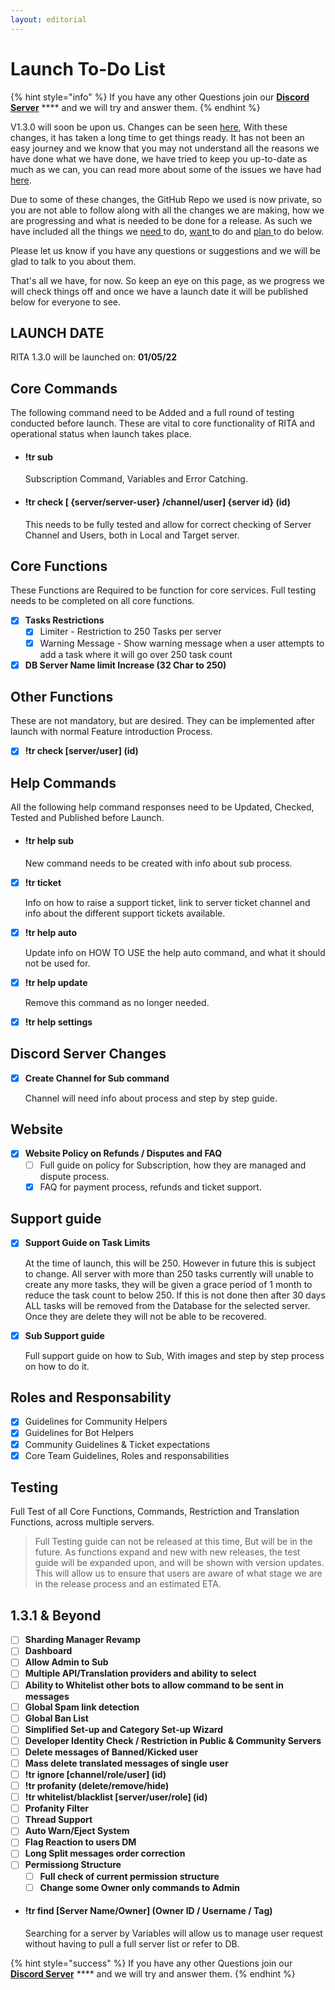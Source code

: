 ```yaml
---
layout: editorial
---
```


# Launch To-Do List

{% hint style="info" %}
If you have any other Questions join our [**Discord Server**](https://discord.gg/mgNR64R) **** and we will try and answer them.
{% endhint %}

V1.3.0 will soon be upon us. Changes can be seen [here](../version-history/130.md), With these changes, it has taken a long time to get things ready. It has not been an easy journey and we know that you may not understand all the reasons we have done what we have done, we have tried to keep you up-to-date as much as we can, you can read more about some of the issues we have had [here](rita-update.md).&#x20;

Due to some of these changes, the GitHub Repo we used is now private, so you are not able to follow along with all the changes we are making, how we are progressing and what is needed to be done for a release. As such we have included all the things we [need ](launch-to-do-list.md#core-commands)to do, [want ](launch-to-do-list.md#other-functions)to do and [plan ](launch-to-do-list.md#1.3.1-and-beyond)to do below.&#x20;

Please let us know if you have any questions or suggestions and we will be glad to talk to you about them.&#x20;

That's all we have, for now. So keep an eye on this page, as we progress we will check things off and once we have a launch date it will be published below for everyone to see.&#x20;

## LAUNCH DATE

RITA 1.3.0 will be launched on: **01/05/22**

## Core Commands

The following command need to be Added and a full round of testing conducted before launch. These are vital to core functionality of RITA and operational status when launch takes place.

*   #### **!tr sub**&#x20;

    Subscription Command, Variables and Error Catching.
*   #### **!tr check \[ {server/server-user} /channel/user] {server id} (id)**

    This needs to be fully tested and allow for correct checking of Server Channel and Users, both in Local and Target server.

## Core Functions

These Functions are Required to be function for core services. Full testing needs to be completed on all core functions.

* [x] **Tasks Restrictions**
  * [x] Limiter - Restriction to 250 Tasks per server
  * [x] Warning Message - Show warning message when a user attempts to add a task where it will go over 250 task count
* [x] **DB Server Name limit Increase (32 Char to 250)**

## Other Functions

These are not mandatory, but are desired. They can be implemented after launch with normal Feature introduction Process.

* [x] **!tr check \[server/user] (id)**

## Help Commands

All the following help command responses need to be Updated, Checked, Tested and Published before Launch.

*   #### **!tr help sub**

    New command needs to be created with info about sub process.
*   [x] **!tr ticket**

    Info on how to raise a support ticket, link to server ticket channel and info about the different support tickets available.
*   [x] **!tr help auto**

    Update info on HOW TO USE the help auto command, and what it should not be used for.
*   [x] **!tr help update**

    Remove this command as no longer needed.
* [x] **!tr help settings**

## Discord Server Changes

*   [x] **Create Channel for Sub command**

    Channel will need info about process and step by step guide.&#x20;

## Website

* [x] **Website Policy on Refunds / Disputes and FAQ**
  * [ ] Full guide on policy for Subscription, how they are managed and dispute process.&#x20;
  * [x] FAQ for payment process, refunds and ticket support.

## Support guide

*   [x] **Support Guide on Task Limits**

    At the time of launch, this will be 250. However in future this is subject to change. All server with more than 250 tasks currently will unable to create any more tasks, they will be given a grace period of 1 month to reduce the task count to below 250. If this is not done then after 30 days ALL tasks will be removed from the Database for the selected server. Once they are delete they will not be able to be recovered.
*   [x] **Sub Support guide**

    Full support guide on how to Sub, With images and step by step process on how to do it.&#x20;

## Roles and Responsability

* [x] Guidelines for Community Helpers
* [x] Guidelines for Bot Helpers
* [x] Community Guidelines & Ticket expectations
* [x] Core Team Guidelines, Roles and responsabilities

## Testing

Full Test of all Core Functions, Commands, Restriction and Translation Functions, across multiple servers.

> Full Testing guide can not be released at this time, But will be in the future. As functions expand and new with new releases, the test guide will be expanded upon, and will be shown with version updates. This will allow us to ensure that users are aware of what stage we are in the release process and an estimated ETA.

## 1.3.1 & Beyond

* [ ] **Sharding Manager Revamp**
* [ ] **Dashboard**
* [ ] **Allow Admin to Sub**
* [ ] **Multiple API/Translation providers and ability to select**
* [ ] **Ability to Whitelist other bots to allow command to be sent in messages**
* [ ] **Global Spam link detection**
* [ ] **Global Ban List**
* [ ] **Simplified Set-up and Category Set-up Wizard**
* [ ] **Developer Identity Check / Restriction in Public & Community Servers**
* [ ] **Delete messages of Banned/Kicked user**
* [ ] **Mass delete translated messages of single user**
* [ ] **!tr ignore \[channel/role/user] (id)**
* [ ] **!tr profanity (delete/remove/hide)**
* [ ] **!tr whitelist/blacklist \[server/user/role] (id)**
* [ ] **Profanity Filter**
* [ ] **Thread Support**
* [ ] **Auto Warn/Eject System**
* [ ] **Flag Reaction to users DM**
* [ ] **Long Split messages order correction**
* [ ] **Permissiong Structure**
  * [ ] **Full check of current permission structure**
  * [ ] **Change some Owner only commands to Admin**
*   #### **!tr find \[Server Name/Owner] (Owner ID / Username / Tag)**

    Searching for a server by Variables will allow us to manage user request without having to pull a full server list or refer to DB.

{% hint style="success" %}
If you have any other Questions join our [**Discord Server**](https://discord.gg/mgNR64R) **** and we will try and answer them.
{% endhint %}

